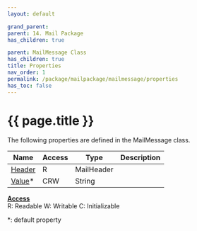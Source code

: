 ```yaml
---
layout: default

grand_parent: 
parent: 14. Mail Package
has_children: true

parent: MailMessage Class
has_children: true
title: Properties
nav_order: 1
permalink: /package/mailpackage/mailmessage/properties
has_toc: false
---
```

# {{ page.title }}

The following properties are defined in the MailMessage class.

|Name       | Access | Type   | Description |
|----------	|--------|--------|-------------|
| [Header](/package/mailpackage/mailmessage/properties/header) | R | MailHeader | |
| [Value](/package/mailpackage/mailmessage/properties/value)* | CRW | String | |

<u><b>Access</b></u><br>
R: Readable
W: Writable
C: Initializable

*: default property